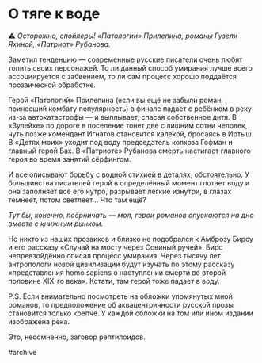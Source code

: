 
# О тяге к воде

⚠️ _Осторожно, спойлеры! «Патологии» Прилепина, романы Гузели Яхиной, «Патриот» Рубанова._

​​Заметил тенденцию — современные русские писатели очень любят топить своих персонажей. То ли данный способ умирания лучше всего ассоциируется с забвением, то ли сам процесс хорошо поддаётся прозаической обработке.

Герой «Патологий» Прилепина (если вы ещё не забыли роман, принесший комбату популярность) в финале падает с ребёнком в реку из-за автокатастрофы — и выплывает, спасая собственное дитя. В «Зулейхе» по дороге в поселение тонет две с лишним сотни человек, чуть позже комендант Игнатов становится калекой, бросаясь в Иртыш. В «Детях моих» уходит под воду председатель колхоза Гофман и главный герой Бах. В «Патриоте» Рубанова смерть настигает главного героя во время занятий сёрфингом.

И все описывают борьбу с водной стихией в деталях, обстоятельно. У большинства писателей герой в определённый момент глотает воду и она заполняет всё его нутро, разрывает лёгкие изнутри, в глазах темнеет, потом светлеет… Что там ещё?

_Тут бы, конечно, поёрничать — мол, герои романов опускаются на дно вместе с книжным рынком._

Но никто из наших прозаиков и близко не подобрался к Амброзу Бирсу и его рассказу «Случай на мосту через Совиный ручей». Бирс непревзойдённо описал процесс умирания. Через тысячу лет антропологи новой цивилизации будут изучать по этому рассказу «представления homo sapiens о наступлении смерти во второй половине XIX-го века». Кстати, там герой тоже падает в воду.

P.S. Если внимательно посмотреть на обложки упомянутых мной романов, то предположение об аквацентричности русской прозы становится только крепче. У каждой обложки на том или ином издании изображена река.

Это, несомненно, заговор рептилоидов.


#archive